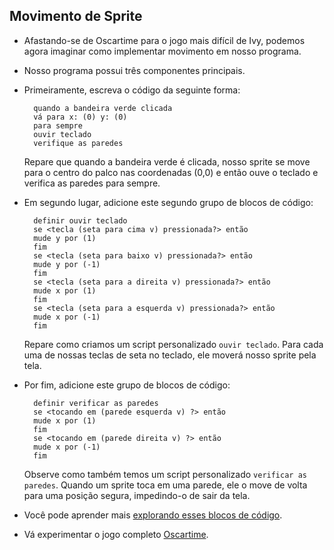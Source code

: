 ## Movimento de Sprite

- Afastando-se de Oscartime para o jogo mais difícil de Ivy, podemos agora imaginar como implementar movimento em nosso programa.
- Nosso programa possui três componentes principais.
- Primeiramente, escreva o código da seguinte forma:

        quando a bandeira verde clicada
        vá para x: (0) y: (0)
        para sempre
        ouvir teclado
        verifique as paredes
  
  Repare que quando a bandeira verde é clicada, nosso sprite se move para o centro do palco nas coordenadas (0,0) e então ouve o teclado e verifica as paredes para sempre.

- Em segundo lugar, adicione este segundo grupo de blocos de código:

        definir ouvir teclado
        se <tecla (seta para cima v) pressionada?> então
        mude y por (1)
        fim
        se <tecla (seta para baixo v) pressionada?> então
        mude y por (-1)
        fim
        se <tecla (seta para a direita v) pressionada?> então
        mude x por (1)
        fim
        se <tecla (seta para a esquerda v) pressionada?> então
        mude x por (-1)
        fim

  Repare como criamos um script personalizado `ouvir teclado`. Para cada uma de nossas teclas de seta no teclado, ele moverá nosso sprite pela tela.

- Por fim, adicione este grupo de blocos de código:

        definir verificar as paredes
        se <tocando em (parede esquerda v) ?> então
        mude x por (1)
        fim
        se <tocando em (parede direita v) ?> então
        mude x por (-1)
        fim
  
  Observe como também temos um script personalizado `verificar as paredes`. Quando um sprite toca em uma parede, ele o move de volta para uma posição segura, impedindo-o de sair da tela.

- Você pode aprender mais [explorando esses blocos de código](https://scratch.mit.edu/projects/565121265).
- Vá experimentar o jogo completo [Oscartime](https://scratch.mit.edu/projects/277537196).